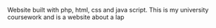 Website built with php, html, css and java script. This is my university coursework and is a website about a lap
